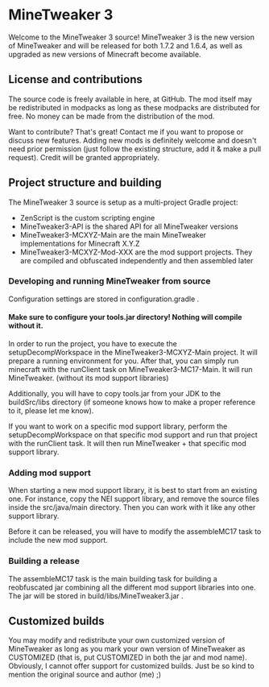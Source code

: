 # MineTweaker 3

Welcome to the MineTweaker 3 source! MineTweaker 3 is the new version of MineTweaker and will be released for both 1.7.2 and 1.6.4, as well as upgraded as new versions of Minecraft become available.

## License and contributions

The source code is freely available in here, at GitHub. The mod itself may be redistributed in modpacks as long as these modpacks are distributed for free. No money can be made from the distribution of the mod.

Want to contribute? That's great! Contact me if you want to propose or discuss new features. Adding new mods is definitely welcome and doesn't need prior permission (just follow the existing structure, add it & make a pull request). Credit will be granted appropriately.

## Project structure and building

The MineTweaker 3 source is setup as a multi-project Gradle project:

- ZenScript is the custom scripting engine
- MineTweaker3-API is the shared API for all MineTweaker versions
- MineTweaker3-MCXYZ-Main are the main MineTweaker implementations for Minecraft X.Y.Z
- MineTweaker3-MCXYZ-Mod-XXX are the mod support projects. They are compiled and obfuscated independently and then assembled later

### Developing and running MineTweaker from source

Configuration settings are stored in configuration.gradle .

#### Make sure to configure your tools.jar directory! Nothing will compile without it.

In order to run the project, you have to execute the setupDecompWorkspace in the MineTweaker3-MCXYZ-Main project. It will prepare a running environment for you. After that, you can simply run minecraft with the runClient task on MineTweaker3-MC17-Main. It will run MineTweaker. (without its mod support libraries)

Additionally, you will have to copy tools.jar from your JDK to the buildSrc/libs directory (if someone knows how to make a proper reference to it, please let me know).

If you want to work on a specific mod support library, perform the setupDecompWorkspace on that specific mod support and run that project with the runClient task. It will then run MineTweaker + that specific mod support library.

### Adding mod support

When starting a new mod support library, it is best to start from an existing one. For instance, copy the NEI support library, and remove the source files inside the src/java/main directory. Then you can work with it like any other support library.

Before it can be released, you will have to modify the assembleMC17 task to include the new mod support.

### Building a release

The assembleMC17 task is the main building task for building a reobfuscated jar combining all the different mod support libraries into one. The jar will be stored in build/libs/MineTweaker3.jar .

## Customized builds

You may modify and redistribute your own customized version of MineTweaker as long as you mark your own version of MineTweaker as CUSTOMIZED (that is, put CUSTOMIZED in both the jar and mod name). Obviously, I cannot offer support for customized builds. Just be so kind to mention the original source and author (me) ;)
